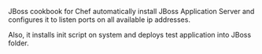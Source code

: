 JBoss cookbook for Chef automatically install JBoss Application Server and configures it to listen ports on all available ip addresses.

Also, it installs init script on system and deploys test application into JBoss folder.
